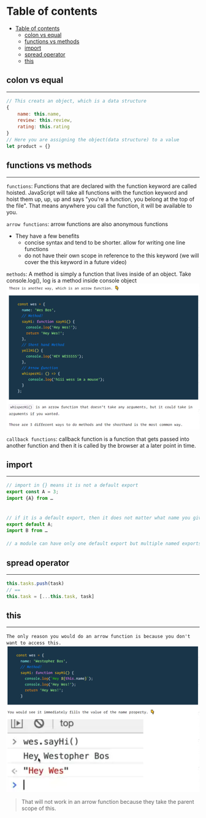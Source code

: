 # Table of contents
- [Table of contents](#table-of-contents)
  - [colon vs equal](#colon-vs-equal)
  - [functions vs methods](#functions-vs-methods)
  - [import](#import)
  - [spread operator](#spread-operator)
  - [this](#this)


## colon vs equal
---
```javascript
// This creats an object, which is a data structure
{
    name: this.name,
    review: this.review,
    rating: this.rating
}
// Here you are assigning the object(data structure) to a value
let product = {}
```

## functions vs methods
---
`functions`: Functions that are declared with the function keyword are called hoisted.
JavaScript will take all functions with the function keyword and hoist them up, up, up and says "you're a function, you belong at the top of the file". That means anywhere you call the function, it will be available to you.

`arrow functions`: arrow functions are also anonymous functions
- They have a few benefits
  - concise syntax and tend to be shorter. allow for writing one line functions
  - do not have their own scope in reference to the this keyword (we will cover the this keyword in a future video)

`methods`: A method is simply a function that lives inside of an object.
Take console.log(), log is a method inside console object
![methods](assets/methods.png)

`callback functions`: callback function is a function that gets passed into another function and then it is called by the browser at a later point in time.

## import 
---
```javascript
// import in {} means it is not a default export 
export const A = 3;
import {A} from …


// if it is a default export, then it does not matter what name you give 
export default A;
import B from …

// a module can have only one default export but multiple named exports
```

## spread operator
---
```javascript
this.tasks.push(task)
// ==
this.task = [...this.task, task]
```

## this
---
`The only reason you would do an arrow function is because you don't want to access this.`
![this](assets/this.png)
> That will not work in an arrow function because they take the parent scope of this. 


